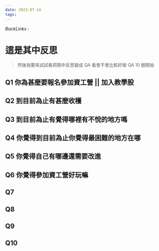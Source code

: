```yaml
---
date: 2023-07-14
tags: 
--- 
```

*BackLinks* : 
# 這是其中反思
> 然後我要來試試看把期中反思變成 QA 看會不會比較好做
> QA 10 題開始

## Q1 你為甚麼要報名參加資工營 || 加入教學股
## Q2 到目前為止有甚麼收穫
## Q3 到目前為止有覺得哪裡有不悅的地方嗎
## Q4 你覺得到目前為止你覺得最困難的地方在哪
## Q5 你覺得自己有哪邊還需要改進
## Q6 你覺得參加資工營好玩嘛
## Q7
## Q8
## Q9
## Q10